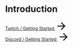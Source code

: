 # Introduction


<style src="@theme/custom.css" scoped></style>
<div>
  <a class="content-ref-s" href="/twitch-bot/getting-started">
    <span class="ref-details-s">
      <span class="content-ref-page-title-s">Twitch / Getting Started</span>
    </span>
    <svg style="width:32px;height:32px;" viewBox="0 0 20 20" class="content-ref-svg" aria-hidden="true"><path fill="currentColor" d="M4,11V13H16L10.5,18.5L11.92,19.92L19.84,12L11.92,4.08L10.5,5.5L16,11H4Z"></path></svg>
  </a>
</div>

<style src="@theme/custom.css" scoped></style>
<div>
  <a class="content-ref-s" href="/discord-bot/getting-started">
    <span class="ref-details-s">
      <span class="content-ref-page-title-s">Discord / Getting Started</span>
    </span>
    <svg style="width:32px;height:32px;" viewBox="0 0 20 20" class="content-ref-svg" aria-hidden="true"><path fill="currentColor" d="M4,11V13H16L10.5,18.5L11.92,19.92L19.84,12L11.92,4.08L10.5,5.5L16,11H4Z"></path></svg>
  </a>
</div>

